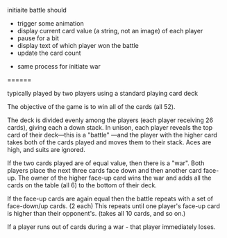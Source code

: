 
initiaite battle should
* trigger some animation
* display current card value (a string, not an image) of each player
* pause for a bit
* display text of which player won the battle
* update the card count

- same process for initiate war


======

typically played by two players using a standard playing card deck

The objective of the game is to win all of the cards (all 52).

The deck is divided evenly among the players (each player receiving 26 cards), giving each a down stack.
In unison, each player reveals the top card of their deck—this is a "battle"
—and the player with the higher card takes both of the cards played and moves them to their stack.
Aces are high, and suits are ignored.

If the two cards played are of equal value, then there is a "war".
Both players place the next three cards face down and then another card face-up.
The owner of the higher face-up card wins the war and adds all the cards on the table (all 6) to the bottom of their deck.

If the face-up cards are again equal then the battle repeats with a set of face-down/up cards. (2 each)
This repeats until one player's face-up card is higher than their opponent's.
(takes all 10 cards, and so on.)

If a player runs out of cards during a war - that player immediately loses.
